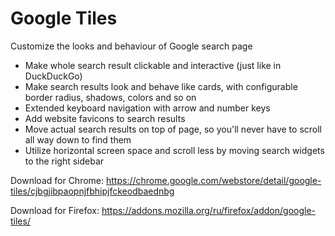# Google Tiles

Customize the looks and behaviour of Google search page

* Make whole search result clickable and interactive (just like in DuckDuckGo)
* Make search results look and behave like cards, with configurable border radius, shadows, colors and so on
* Extended keyboard navigation with arrow and number keys
* Add website favicons to search results 
* Move actual search results on top of page, so you'll never have to scroll all way down to find them
* Utilize horizontal screen space and scroll less by moving search widgets to the right sidebar 

Download for Chrome:
https://chrome.google.com/webstore/detail/google-tiles/cjbgjibpaopnjfbhipjfckeodbaednbg

Download for Firefox:
https://addons.mozilla.org/ru/firefox/addon/google-tiles/
